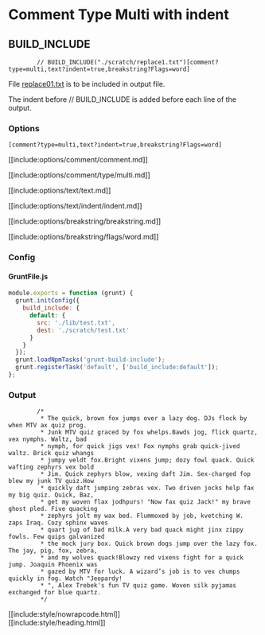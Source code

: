# Comment Type Multi with indent

## BUILD_INCLUDE

<div class="nowrapcode">

```text
		// BUILD_INCLUDE("./scratch/replace1.txt")[comment?type=multi,text?indent=true,breakstring?Flags=word]
```

</div>

File [replace01.txt](replacements/replace01.txt.html) is to be included in output file.

The indent before // BUILD_INCLUDE is added before each line of the output.

### Options

`[comment?type=multi,text?indent=true,breakstring?Flags=word]`

[[include:options/comment/comment.md]]

[[include:options/comment/type/multi.md]]

[[include:options/text/text.md]]

[[include:options/text/indent/indent.md]]

[[include:options/breakstring/breakstring.md]]

[[include:options/breakstring/flags/word.md]]

### Config

#### GruntFile.js

```js
module.exports = function (grunt) {
  grunt.initConfig({
    build_include: {
      default: {
        src: './lib/test.txt',
        dest: './scratch/test.txt'
      }
    }
  });
  grunt.loadNpmTasks('grunt-build-include');
  grunt.registerTask('default', ['build_include:default']);
};
```

### Output

<div class="nowrapcode">

```text
		/*
		 * The quick, brown fox jumps over a lazy dog. DJs flock by when MTV ax quiz prog.
		 * Junk MTV quiz graced by fox whelps.Bawds jog, flick quartz, vex nymphs. Waltz, bad
		 * nymph, for quick jigs vex! Fox nymphs grab quick-jived waltz. Brick quiz whangs
		 * jumpy veldt fox.Bright vixens jump; dozy fowl quack. Quick wafting zephyrs vex bold
		 * Jim. Quick zephyrs blow, vexing daft Jim. Sex-charged fop blew my junk TV quiz.How
		 * quickly daft jumping zebras vex. Two driven jocks help fax my big quiz. Quick, Baz,
		 * get my woven flax jodhpurs! "Now fax quiz Jack!" my brave ghost pled. Five quacking
		 * zephyrs jolt my wax bed. Flummoxed by job, kvetching W. zaps Iraq. Cozy sphinx waves
		 * quart jug of bad milk.A very bad quack might jinx zippy fowls. Few quips galvanized
		 * the mock jury box. Quick brown dogs jump over the lazy fox. The jay, pig, fox, zebra,
		 * and my wolves quack!Blowzy red vixens fight for a quick jump. Joaquin Phoenix was
		 * gazed by MTV for luck. A wizard’s job is to vex chumps quickly in fog. Watch "Jeopardy!
		 * ", Alex Trebek's fun TV quiz game. Woven silk pyjamas exchanged for blue quartz.
		 */
```

</div>

[[include:style/nowrapcode.html]]  
[[include:style/heading.html]]